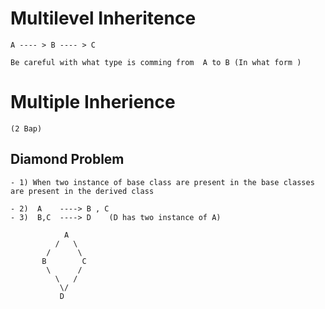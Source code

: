 # Multilevel Inheritence
    A ---- > B ---- > C

    Be careful with what type is comming from  A to B (In what form )

# Multiple Inherience 
    (2 Bap)

## Diamond Problem 
    - 1) When two instance of base class are present in the base classes are present in the derived class 

    - 2)  A    ----> B , C
    - 3)  B,C  ----> D    (D has two instance of A)

                A
              /   \
            /      \
           B        C
            \      /
              \   /
               \/
               D


